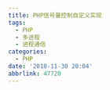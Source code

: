 ```yaml
---
title: PHP信号量控制自定义实现
tags:
  - PHP
  - 多进程
  - 进程通信
categories:
  - PHP
date: '2018-11-30 20:04'
abbrlink: 47720
---
```


